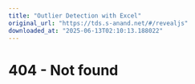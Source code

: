 ```yaml
---
title: "Outlier Detection with Excel"
original_url: "https://tds.s-anand.net/#/revealjs"
downloaded_at: "2025-06-13T02:10:13.188022"
---
```


404 - Not found
===============